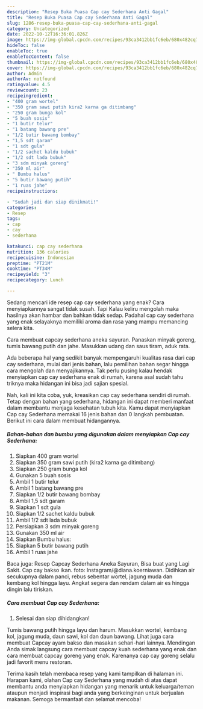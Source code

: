 ```yaml
---
description: "Resep Buka Puasa Cap cay Sederhana Anti Gagal"
title: "Resep Buka Puasa Cap cay Sederhana Anti Gagal"
slug: 1286-resep-buka-puasa-cap-cay-sederhana-anti-gagal
category: Uncategorized
date: 2022-10-12T16:36:01.826Z
image: https://img-global.cpcdn.com/recipes/93ca3412bb1fc6eb/680x482cq70/cap-cay-sederhana-foto-resep-utama.jpg
hideToc: false
enableToc: true
enableTocContent: false
thumbnail: https://img-global.cpcdn.com/recipes/93ca3412bb1fc6eb/680x482cq70/cap-cay-sederhana-foto-resep-utama.jpg
cover: https://img-global.cpcdn.com/recipes/93ca3412bb1fc6eb/680x482cq70/cap-cay-sederhana-foto-resep-utama.jpg
author: Admin
authorAv: notfound
ratingvalue: 4.5
reviewcount: 23
recipeingredient:
- "400 gram wortel"
- "350 gram sawi putih kira2 karna ga ditimbang"
- "250 gram bunga kol"
- "5 buah sosis"
- "1 butir telur"
- "1 batang bawang pre"
- "1/2 butir bawang bombay"
- "1,5 sdt garam"
- "1 sdt gula"
- "1/2 sachet kaldu bubuk"
- "1/2 sdt lada bubuk"
- "3 sdm minyak goreng"
- "350 ml air"
- " Bumbu halus"
- "5 butir bawang putih"
- "1 ruas jahe"
recipeinstructions:

- "Sudah jadi dan siap dinikmati!"
categories:
- Resep
tags:
- cap
- cay
- sederhana

katakunci: cap cay sederhana 
nutrition: 136 calories
recipecuisine: Indonesian
preptime: "PT21M"
cooktime: "PT34M"
recipeyield: "3"
recipecategory: Lunch

---
```



Sedang mencari ide resep cap cay sederhana yang enak? Cara menyiapkannya sangat tidak susah. Tapi Kalau keliru mengolah maka hasilnya akan hambar dan bahkan tidak sedap. Padahal cap cay sederhana yang enak selayaknya memiliki aroma dan rasa yang mampu memancing selera kita.


Cara membuat capcay sederhana aneka sayuran. Panaskan minyak goreng, tumis bawang putih dan jahe. Masukkan udang dan saus tiram, aduk rata.

Ada beberapa hal yang sedikit banyak mempengaruhi kualitas rasa dari cap cay sederhana, mulai dari jenis bahan, lalu pemilihan bahan segar hingga cara mengolah dan menyajikannya. Tak perlu pusing kalau hendak menyiapkan cap cay sederhana enak di rumah, karena asal sudah tahu triknya maka hidangan ini bisa jadi sajian spesial.


Nah, kali ini kita coba, yuk, kreasikan cap cay sederhana sendiri di rumah. Tetap dengan bahan yang sederhana, hidangan ini dapat memberi manfaat dalam membantu menjaga kesehatan tubuh kita. Kamu dapat menyiapkan Cap cay Sederhana memakai 16 jenis bahan dan 0 langkah pembuatan. Berikut ini cara dalam membuat hidangannya.

<!--inarticleads1-->

##### Bahan-bahan dan bumbu yang digunakan dalam menyiapkan Cap cay Sederhana:

1. Siapkan 400 gram wortel
1. Siapkan 350 gram sawi putih (kira2 karna ga ditimbang)
1. Siapkan 250 gram bunga kol
1. Gunakan 5 buah sosis
1. Ambil 1 butir telur
1. Ambil 1 batang bawang pre
1. Siapkan 1/2 butir bawang bombay
1. Ambil 1,5 sdt garam
1. Siapkan 1 sdt gula
1. Siapkan 1/2 sachet kaldu bubuk
1. Ambil 1/2 sdt lada bubuk
1. Persiapkan 3 sdm minyak goreng
1. Gunakan 350 ml air
1. Siapkan  Bumbu halus:
1. Siapkan 5 butir bawang putih
1. Ambil 1 ruas jahe


Baca juga: Resep Capcay Sederhana Aneka Sayuran, Bisa buat yang Lagi Sakit. Cap cay bakso ikan. foto: Instagram/@diana.koerniawan. Didihkan air secukupnya dalam panci, rebus sebentar wortel, jagung muda dan kembang kol hingga layu. Angkat segera dan rendam dalam air es hingga dingin lalu tiriskan. 

<!--inarticleads2-->

##### Cara membuat Cap cay Sederhana:


1. Selesai dan siap dihidangkan!

Tumis bawang putih hingga layu dan harum. Masukkan wortel, kembang kol, jagung muda, daun sawi, kol dan daun bawang. Lihat juga cara membuat Capcay ayam bakso dan masakan sehari-hari lainnya. Mendingan Anda simak langsung cara membuat capcay kuah sederhana yang enak dan cara membuat capcay goreng yang enak. Karenanya cap cay goreng selalu jadi favorit menu restoran. 

Terima kasih telah membaca resep yang kami tampilkan di halaman ini. Harapan kami, olahan Cap cay Sederhana yang mudah di atas dapat membantu anda menyiapkan hidangan yang menarik untuk keluarga/teman ataupun menjadi inspirasi bagi anda yang berkeinginan untuk berjualan makanan. Semoga bermanfaat dan selamat mencoba!
